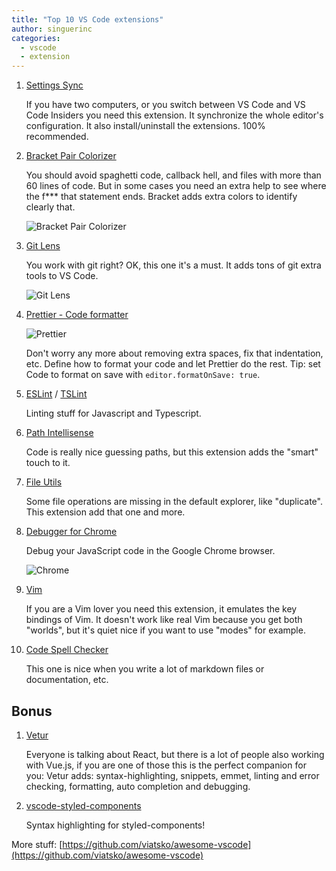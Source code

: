 ```yaml
---
title: "Top 10 VS Code extensions"
author: singuerinc
categories:
  - vscode
  - extension
---
```


1. [Settings Sync](https://marketplace.visualstudio.com/items?itemName=Shan.code-settings-sync)

    If you have two computers, or you switch between VS Code and VS Code Insiders you need this extension. It synchronize the whole editor's configuration. It also install/uninstall the extensions. 100% recommended.

1. [Bracket Pair Colorizer](https://marketplace.visualstudio.com/items?itemName=CoenraadS.bracket-pair-colorizer)

    You should avoid spaghetti code, callback hell, and files with more than 60 lines of code. But in some cases you need an extra help to see where the f*** that statement ends. Bracket adds extra colors to identify clearly that.

    ![Bracket Pair Colorizer](/2017-12-20-vs-code-extensions/bracket-pair-colorizer.png)

1. [Git Lens](https://github.com/eamodio/vscode-gitlens)

    You work with git right? OK, this one it's a must. It adds tons of git extra tools to VS Code.

    ![Git Lens](/2017-12-20-vs-code-extensions/git-lens.png)

1. [Prettier - Code formatter](https://prettier.io/)

    ![Prettier](/2017-12-20-vs-code-extensions/prettier.png)

    Don't worry any more about removing extra spaces, fix that indentation, etc. Define how to format your code and let Prettier do the rest. Tip: set Code to format on save with `editor.formatOnSave: true`.

1. [ESLint](https://github.com/Microsoft/vscode-eslint) / [TSLint](https://github.com/Microsoft/vscode-tslint)

    Linting stuff for Javascript and Typescript.

1. [Path Intellisense](https://marketplace.visualstudio.com/items?itemName=christian-kohler.path-intellisense)

    Code is really nice guessing paths, but this extension adds the "smart" touch to it.

1. [File Utils](https://marketplace.visualstudio.com/items?itemName=sleistner.vscode-fileutils)

    Some file operations are missing in the default explorer, like "duplicate". This extension add that one and more.

1. [Debugger for Chrome](https://github.com/Microsoft/vscode-chrome-debug)

    Debug your JavaScript code in the Google Chrome browser.

    ![Chrome](/2017-12-20-vs-code-extensions/chrome.png)

1. [Vim](https://github.com/VSCodeVim/Vim)

    If you are a Vim lover you need this extension, it emulates the key bindings of Vim. It doesn't work like real Vim because you get both "worlds", but it's quiet nice if you want to use "modes" for example.

1. [Code Spell Checker](https://marketplace.visualstudio.com/items?itemName=streetsidesoftware.code-spell-checker)

    This one is nice when you write a lot of markdown files or documentation, etc.


## Bonus

1. [Vetur](https://github.com/vuejs/vetur)

    Everyone is talking about React, but there is a lot of people also working with Vue.js, if you are one of those this is the perfect companion for you: Vetur adds: syntax-highlighting, snippets, emmet, linting and error checking, formatting, auto completion and debugging.

1. [vscode-styled-components](https://github.com/styled-components/vscode-styled-components)

    Syntax highlighting for styled-components!

More stuff:
[https://github.com/viatsko/awesome-vscode](https://github.com/viatsko/awesome-vscode)